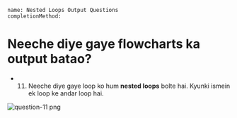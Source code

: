 ```ngMeta
name: Nested Loops Output Questions
completionMethod: 

```

# Neeche diye gaye flowcharts ka output batao?

- 11) Neeche diye gaye loop ko hum **nested loops** bolte hai. Kyunki ismein ek loop ke andar loop hai.

![question-11 png](https://storage.googleapis.com/ng-curriculum-images/python-flowcharts/nested-loop-worksheet/5.10-question11.png)


